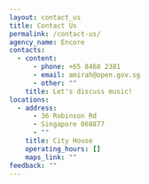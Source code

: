 ```yaml
---
layout: contact_us
title: Contact Us
permalink: /contact-us/
agency_name: Encore
contacts:
  - content:
      - phone: +65 8468 2381
      - email: amirah@open.gov.sg
      - other: ""
    title: Let's discuss music!
locations:
  - address:
      - 36 Robinson Rd
      - Singapore 068877
      - ""
    title: City House
    operating_hours: []
    maps_link: ""
feedback: ""
---
```

